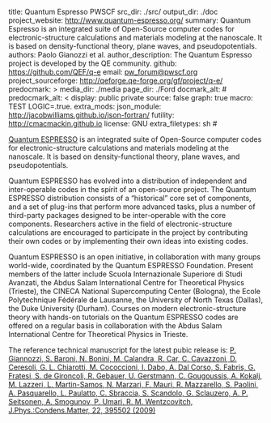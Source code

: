 title: Quantum Espresso PWSCF
src_dir: ./src/
output_dir: ./doc
project_website: http://www.quantum-espresso.org/
summary: Quantum Espresso is an integrated suite of Open-Source computer codes for electronic-structure calculations and materials modeling at the nanoscale. It is based on density-functional theory, plane waves, and pseudopotentials.
authors: Paolo Gianozzi et al. 
author_description: The Quantum Espresso project is developed by the QE community.
github: https://github.com/QEF/q-e
email: pw_forum@pwscf.org
project_sourceforge: http://qeforge.qe-forge.org/gf/project/q-e/
predocmark: >
media_dir: ./media
page_dir: ./Ford
docmark_alt: #
predocmark_alt: <
display: public
         private
source: false
graph: true
macro: TEST
       LOGIC=.true.
extra_mods: json_module: http://jacobwilliams.github.io/json-fortran/
            futility: http://cmacmackin.github.io
license: GNU
extra_filetypes: sh #

[Quantum ESPRESSO](http://www.quantum-espresso.org/) is an integrated suite of Open-Source computer codes for electronic-structure calculations and materials modeling at the nanoscale.
It is based on density-functional theory, plane waves, and pseudopotentials.

Quantum ESPRESSO has evolved into a distribution of independent and inter-operable codes in the spirit of an open-source project. The Quantum ESPRESSO distribution consists of a “historical” core set of components, and a set of plug-ins that perform more advanced tasks, plus a number of third-party packages designed to be inter-operable with the core components. Researchers active in the field of electronic-structure calculations are encouraged to participate in the project by contributing their own codes or by implementing their own ideas into existing codes.

Quantum ESPRESSO is an open initiative, in collaboration with many groups world-wide, coordinated by the Quantum ESPRESSO Foundation. Present members of the latter include Scuola Internazionale Superiore di Studi Avanzati, the Abdus Salam International Centre for Theoretical Physics (Trieste), the CINECA National Supercomputing Center (Bologna), the Ecole Polytechnique Fédérale de Lausanne, the University of North Texas (Dallas), the Duke University (Durham). Courses on modern electronic-structure theory with hands-on tutorials on the Quantum ESPRESSO codes are offered on a regular basis in collaboration with the Abdus Salam International Centre for Theoretical Physics in Trieste.


The reference technical manuscript for the latest pubic release is:
[P. Giannozzi, S. Baroni, N. Bonini, M. Calandra, R. Car, C. Cavazzoni, D. Ceresoli, G. L. Chiarotti, M. Cococcioni, I. Dabo, A. Dal Corso, S. Fabris, G. Fratesi, S. de Gironcoli, R. Gebauer, U. Gerstmann, C. Gougoussis, A. Kokalj, M. Lazzeri, L. Martin-Samos, N. Marzari, F. Mauri, R. Mazzarello, S. Paolini, A. Pasquarello, L. Paulatto, C. Sbraccia, S. Scandolo, G. Sclauzero, A. P. Seitsonen, A. Smogunov, P. Umari, R. M. Wentzcovitch, J.Phys.:Condens.Matter, 22, 395502 (2009)](dx.doi.org/10.1088/0953-8984/21/39/395502)


